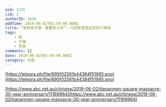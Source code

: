 ```yaml
---
aid: 1235
cid: 2
authorID: 1634
addTime: 2019-06-02T03:59:00.000Z
title: “发枪发子弹，是要死人的”--六四军官追述天安门清场
tags:
    - 枪
    - 子弹
    - 军官
comments: []
date: 2019-06-02T03:59:00.000Z
category: 时政
---
```


[https://telegra.ph/file/695f02561b44384f51995.png](https://telegra.ph/file/695f02561b44384f51995.png)

[https://www.abc.net.au/chinese/2019-06-02/tiananmen-square-massacre-30-year-anniversary/11169964](https://www.abc.net.au/chinese/2019-06-02/tiananmen-square-massacre-30-year-anniversary/11169964)
